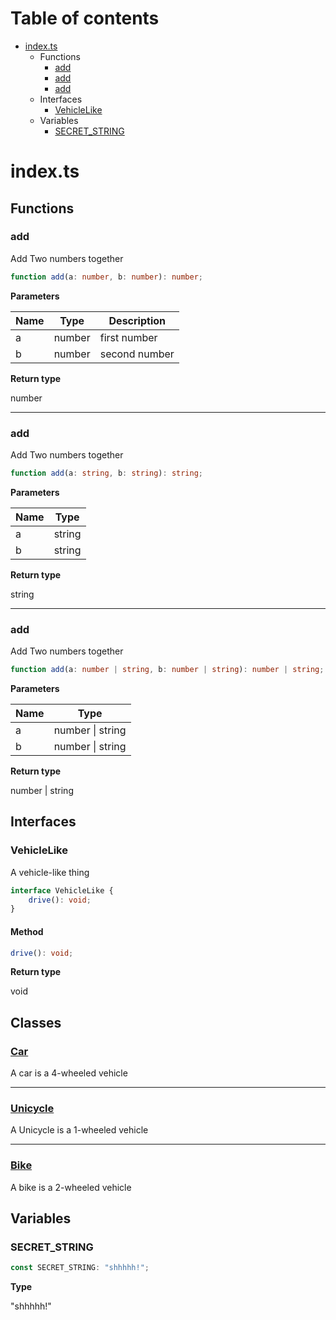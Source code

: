 # Table of contents

* [index.ts][SourceFile-0]
    * Functions
        * [add][FunctionDeclaration-0]
        * [add][FunctionDeclaration-1]
        * [add][FunctionDeclaration-2]
    * Interfaces
        * [VehicleLike][InterfaceDeclaration-0]
    * Variables
        * [SECRET_STRING][VariableDeclaration-0]

# index.ts

## Functions

### add

Add Two numbers together

```typescript
function add(a: number, b: number): number;
```

**Parameters**

| Name | Type   | Description   |
| ---- | ------ | ------------- |
| a    | number | first number  |
| b    | number | second number |

**Return type**

number

----------

### add

Add Two numbers together

```typescript
function add(a: string, b: string): string;
```

**Parameters**

| Name | Type   |
| ---- | ------ |
| a    | string |
| b    | string |

**Return type**

string

----------

### add

Add Two numbers together

```typescript
function add(a: number | string, b: number | string): number | string;
```

**Parameters**

| Name | Type                 |
| ---- | -------------------- |
| a    | number &#124; string |
| b    | number &#124; string |

**Return type**

number | string

## Interfaces

### VehicleLike

A vehicle-like thing

```typescript
interface VehicleLike {
    drive(): void;
}
```
#### Method

```typescript
drive(): void;
```

**Return type**

void


## Classes

### [Car][ClassDeclaration-0]

A car is a 4-wheeled vehicle


----------

### [Unicycle][ClassDeclaration-2]

A Unicycle is a 1-wheeled vehicle


----------

### [Bike][ClassDeclaration-3]

A bike is a 2-wheeled vehicle


## Variables

### SECRET_STRING

```typescript
const SECRET_STRING: "shhhhh!";
```

**Type**

"shhhhh!"

[SourceFile-0]: index.md#indexts
[FunctionDeclaration-0]: index.md#add
[FunctionDeclaration-1]: index.md#add
[FunctionDeclaration-2]: index.md#add
[InterfaceDeclaration-0]: index.md#vehiclelike
[ClassDeclaration-0]: index/default.md#car
[ClassDeclaration-2]: index/unicycle.md#unicycle
[ClassDeclaration-3]: index/bike.md#bike
[VariableDeclaration-0]: index.md#secret_string